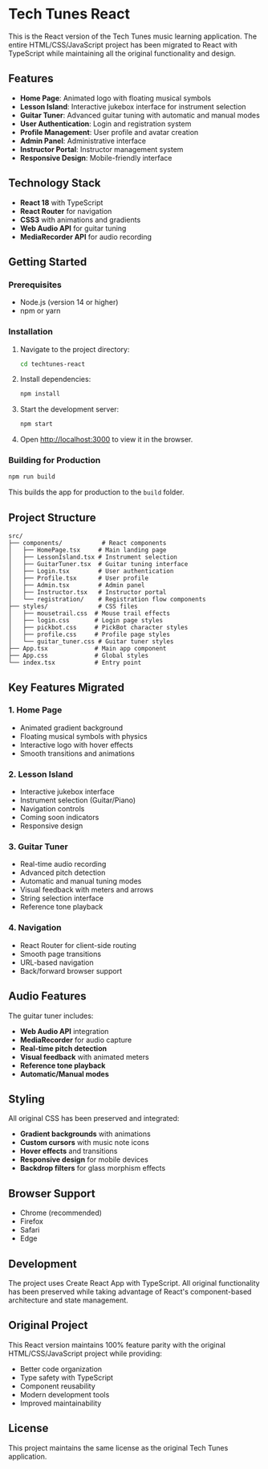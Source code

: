 # Tech Tunes React

This is the React version of the Tech Tunes music learning application. The entire HTML/CSS/JavaScript project has been migrated to React with TypeScript while maintaining all the original functionality and design.

## Features

- **Home Page**: Animated logo with floating musical symbols
- **Lesson Island**: Interactive jukebox interface for instrument selection
- **Guitar Tuner**: Advanced guitar tuning with automatic and manual modes
- **User Authentication**: Login and registration system
- **Profile Management**: User profile and avatar creation
- **Admin Panel**: Administrative interface
- **Instructor Portal**: Instructor management system
- **Responsive Design**: Mobile-friendly interface

## Technology Stack

- **React 18** with TypeScript
- **React Router** for navigation
- **CSS3** with animations and gradients
- **Web Audio API** for guitar tuning
- **MediaRecorder API** for audio recording

## Getting Started

### Prerequisites

- Node.js (version 14 or higher)
- npm or yarn

### Installation

1. Navigate to the project directory:
   ```bash
   cd techtunes-react
   ```

2. Install dependencies:
   ```bash
   npm install
   ```

3. Start the development server:
   ```bash
   npm start
   ```

4. Open [http://localhost:3000](http://localhost:3000) to view it in the browser.

### Building for Production

```bash
npm run build
```

This builds the app for production to the `build` folder.

## Project Structure

```
src/
├── components/           # React components
│   ├── HomePage.tsx     # Main landing page
│   ├── LessonIsland.tsx # Instrument selection
│   ├── GuitarTuner.tsx  # Guitar tuning interface
│   ├── Login.tsx        # User authentication
│   ├── Profile.tsx      # User profile
│   ├── Admin.tsx        # Admin panel
│   ├── Instructor.tsx   # Instructor portal
│   └── registration/    # Registration flow components
├── styles/              # CSS files
│   ├── mousetrail.css  # Mouse trail effects
│   ├── login.css       # Login page styles
│   ├── pickbot.css     # PickBot character styles
│   ├── profile.css     # Profile page styles
│   └── guitar_tuner.css # Guitar tuner styles
├── App.tsx             # Main app component
├── App.css             # Global styles
└── index.tsx           # Entry point
```

## Key Features Migrated

### 1. Home Page
- Animated gradient background
- Floating musical symbols with physics
- Interactive logo with hover effects
- Smooth transitions and animations

### 2. Lesson Island
- Interactive jukebox interface
- Instrument selection (Guitar/Piano)
- Navigation controls
- Coming soon indicators
- Responsive design

### 3. Guitar Tuner
- Real-time audio recording
- Advanced pitch detection
- Automatic and manual tuning modes
- Visual feedback with meters and arrows
- String selection interface
- Reference tone playback

### 4. Navigation
- React Router for client-side routing
- Smooth page transitions
- URL-based navigation
- Back/forward browser support

## Audio Features

The guitar tuner includes:
- **Web Audio API** integration
- **MediaRecorder** for audio capture
- **Real-time pitch detection**
- **Visual feedback** with animated meters
- **Reference tone playback**
- **Automatic/Manual modes**

## Styling

All original CSS has been preserved and integrated:
- **Gradient backgrounds** with animations
- **Custom cursors** with music note icons
- **Hover effects** and transitions
- **Responsive design** for mobile devices
- **Backdrop filters** for glass morphism effects

## Browser Support

- Chrome (recommended)
- Firefox
- Safari
- Edge

## Development

The project uses Create React App with TypeScript. All original functionality has been preserved while taking advantage of React's component-based architecture and state management.

## Original Project

This React version maintains 100% feature parity with the original HTML/CSS/JavaScript project while providing:
- Better code organization
- Type safety with TypeScript
- Component reusability
- Modern development tools
- Improved maintainability

## License

This project maintains the same license as the original Tech Tunes application.